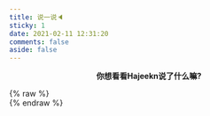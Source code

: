 ```yaml
---
title: 说一说🔈
sticky: 1
date: 2021-02-11 12:31:20
comments: false
aside: false
---
```

<center><p><strong>你想看看Hajeekn说了什么嘛?</strong></p></center>
{% raw %}
<link rel="stylesheet" href="https://cdn.jsdelivr.net/gh/HexoPlusPlus/HexoPlusPlus@latest/talk.css">
<script src="https://cdn.jsdelivr.net/gh/HexoPlusPlus/HexoPlusPlus@latest/talk_user.js"></script>
<div id="hpp_talk"></div>
<script>
new hpp_talk({
id: "hpp_talk",
domain: "happ.slqwq.cn",
limit: 10,
start: 0,
themecss: "https://cdn.jsdelivr.net/gh/HexoPlusPlus/CDN@master/plugin/theme/hpp_user_talk/Pofato.css"
});
</script>
{% endraw %}
